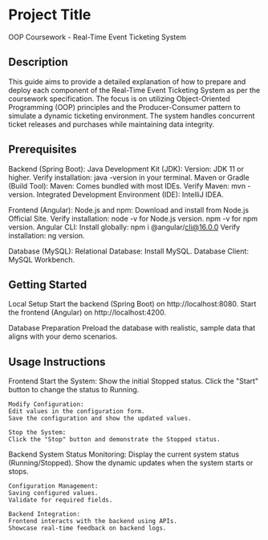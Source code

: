 # Project Title

OOP Coursework - Real-Time Event Ticketing System

## Description

This guide aims to provide a detailed explanation of how to prepare and deploy each component of the Real-Time Event Ticketing System as per the coursework specification.
The focus is on utilizing Object-Oriented Programming (OOP) principles and the Producer-Consumer pattern to simulate a dynamic ticketing environment.
The system handles concurrent ticket releases and purchases while maintaining data integrity.

## Prerequisites

Backend (Spring Boot):
    Java Development Kit (JDK):
    Version: JDK 11 or higher.
    Verify installation: java -version in your terminal.
    Maven or Gradle (Build Tool):
    Maven: Comes bundled with most IDEs.
    Verify Maven: mvn -version.
    Integrated Development Environment (IDE):
    IntelliJ IDEA.

Frontend (Angular):
    Node.js and npm:
    Download and install from Node.js Official Site.
    Verify installation:
    node -v for Node.js version.
    npm -v for npm version.
    Angular CLI:
    Install globally: npm i @angular/cli@16.0.0
    Verify installation: ng version.

Database (MySQL):
Relational Database:
Install MySQL.
Database Client:
MySQL Workbench.

## Getting Started

Local Setup
Start the backend (Spring Boot) on http://localhost:8080.
Start the frontend (Angular) on http://localhost:4200.

Database Preparation
Preload the database with realistic, sample data that aligns with your demo scenarios.

## Usage Instructions

Frontend 
    Start the System:
    Show the initial Stopped status.
    Click the "Start" button to change the status to Running.

    Modify Configuration:
    Edit values in the configuration form.
    Save the configuration and show the updated values.

    Stop the System:
    Click the "Stop" button and demonstrate the Stopped status.

Backend 
    System Status Monitoring:
    Display the current system status (Running/Stopped).
    Show the dynamic updates when the system starts or stops.

    Configuration Management:
    Saving configured values.
    Validate for required fields.

    Backend Integration:
    Frontend interacts with the backend using APIs.
    Showcase real-time feedback on backend logs.

